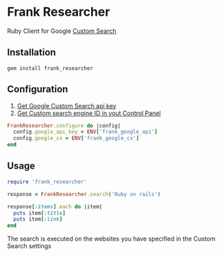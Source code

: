 # Frank Researcher
Ruby Client for Google [Custom Search](https://developers.google.com/custom-search/)

## Installation

`gem install frank_researcher`


## Configuration


1. [Get Google Custom Search api key](https://developers.google.com/custom-search/json-api/v1/introduction#identify_your_application_to_google_with_api_key)
2. [Get Custom search engine ID in yout Control Panel](https://cse.google.com/all)

```ruby
FrankResearcher.configure do |config|
  config.google_api_key = ENV['frank_google_api']
  config.google_cx = ENV['frank_google_cx']
end
```


## Usage

```ruby
require 'frank_researcher'

response = FrankResearcher.search('Ruby on rails')

response[:items].each do |item|
  puts item[:title]
  puts item[:link]
end

```

The search is executed on the websites you have specified in the Custom Search settings

